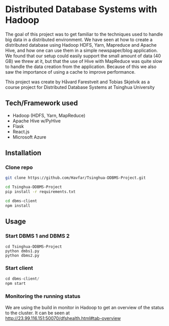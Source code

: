 # Distributed Database Systems with Hadoop

The goal of this project was to get familiar to the techniques used to handle big data in a distributed environment. We have seen at how to create a distributed database using Hadoop HDFS, Yarn, Mapreduce and Apache Hive, and how one can use them in a simple newspaper/blog application. We found that our setup could easily support the small amount of data (40 GB) we threw at it, but that the use of Hive with MapReduce was quite slow to handle the data creation from the application. Because of this we also saw the importance of using a cache to improve performance. 

This project was create by Håvard Farestveit and Tobias Skjelvik as a course project for  Distributed Database Systems at Tsinghua University

## Tech/Framework used

* Hadoop (HDFS, Yarn, MapReduce)
* Apache Hive w/PyHive
* Flask
* React.js
* Microsoft Azure

## Installation 

### Clone repo

```bash
git clone https://github.com/Havfar/Tsinghua-DDBMS-Project.git
```

```bash
cd Tsinghua-DDBMS-Project
pip install -r requirements.txt

cd dbms-client
npm install
```

## Usage

### Start DBMS 1 and DBMS 2

```
cd Tsinghua-DDBMS-Project
python dmbs1.py
python dbms2.py
```

### Start client

```python
cd dbms-client/
npm start
```

### Monitoring the running status

We are using the build in monitor in Hadoop to get an overview of the status to the cluster. It can be seen at http://23.99.116.151:50070/dfshealth.html#tab-overview